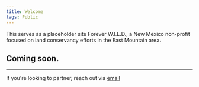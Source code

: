 ```yaml
---
title: Welcome
tags: Public
---
```

This serves as a placeholder site Forever W.I.L.D., a New Mexico non-profit focused on land conservancy efforts in the East Mountain area. 

## Coming soon.

<!--more-->

---

If you're looking to partner, reach out via [email](mailto:contact@foreverwild.life)
